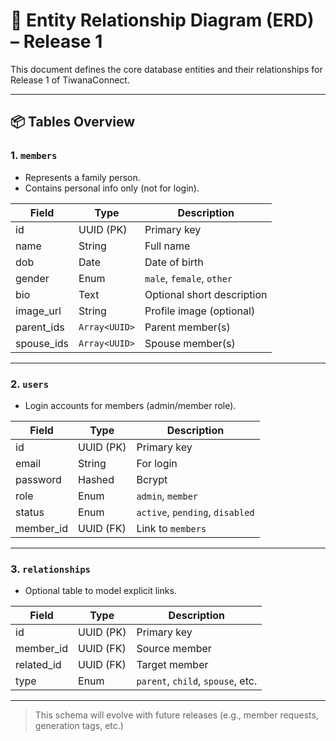 # 🧩 Entity Relationship Diagram (ERD) – Release 1

This document defines the core database entities and their relationships for Release 1 of TiwanaConnect.

---

## 📦 Tables Overview

### 1. `members`

- Represents a family person.
- Contains personal info only (not for login).

| Field       | Type            | Description                    |
|-------------|-----------------|--------------------------------|
| id          | UUID (PK)       | Primary key                    |
| name        | String          | Full name                      |
| dob         | Date            | Date of birth                  |
| gender      | Enum            | `male`, `female`, `other`      |
| bio         | Text            | Optional short description     |
| image_url   | String          | Profile image (optional)       |
| parent_ids  | `Array<UUID>`   | Parent member(s)               |
| spouse_ids  | `Array<UUID>`   | Spouse member(s)               |

---

### 2. `users`

- Login accounts for members (admin/member role).

| Field       | Type         | Description                     |
|-------------|--------------|---------------------------------|
| id          | UUID (PK)    | Primary key                     |
| email       | String       | For login                       |
| password    | Hashed       | Bcrypt                          |
| role        | Enum         | `admin`, `member`               |
| status      | Enum         | `active`, `pending`, `disabled`|
| member_id   | UUID (FK)    | Link to `members`               |

---

### 3. `relationships`

- Optional table to model explicit links.

| Field         | Type         | Description                        |
|---------------|--------------|------------------------------------|
| id            | UUID (PK)    | Primary key                        |
| member_id     | UUID (FK)    | Source member                      |
| related_id    | UUID (FK)    | Target member                      |
| type          | Enum         | `parent`, `child`, `spouse`, etc.  |

---

> This schema will evolve with future releases (e.g., member requests, generation tags, etc.)
